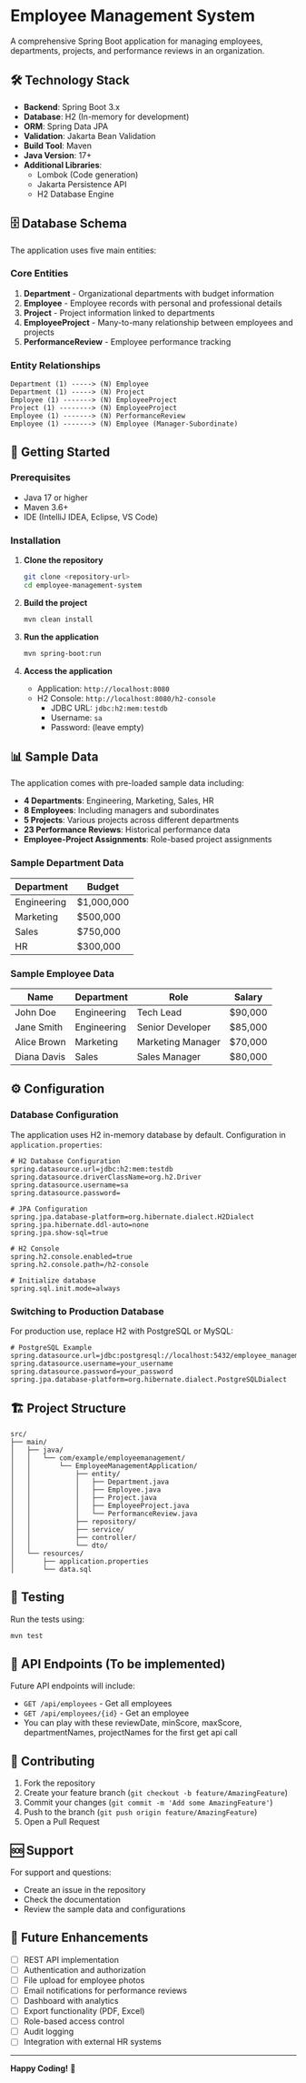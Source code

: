 # Employee Management System

A comprehensive Spring Boot application for managing employees, departments, projects, and performance reviews in an organization.

## 🛠 Technology Stack

- **Backend**: Spring Boot 3.x
- **Database**: H2 (In-memory for development)
- **ORM**: Spring Data JPA
- **Validation**: Jakarta Bean Validation
- **Build Tool**: Maven
- **Java Version**: 17+
- **Additional Libraries**:
  - Lombok (Code generation)
  - Jakarta Persistence API
  - H2 Database Engine

## 🗄 Database Schema

The application uses five main entities:

### Core Entities

1. **Department** - Organizational departments with budget information
2. **Employee** - Employee records with personal and professional details
3. **Project** - Project information linked to departments
4. **EmployeeProject** - Many-to-many relationship between employees and projects
5. **PerformanceReview** - Employee performance tracking

### Entity Relationships

```
Department (1) -----> (N) Employee
Department (1) -----> (N) Project
Employee (1) -------> (N) EmployeeProject
Project (1) --------> (N) EmployeeProject
Employee (1) -------> (N) PerformanceReview
Employee (1) -------> (N) Employee (Manager-Subordinate)
```

## 🚀 Getting Started

### Prerequisites

- Java 17 or higher
- Maven 3.6+
- IDE (IntelliJ IDEA, Eclipse, VS Code)

### Installation

1. **Clone the repository**
   ```bash
   git clone <repository-url>
   cd employee-management-system
   ```

2. **Build the project**
   ```bash
   mvn clean install
   ```

3. **Run the application**
   ```bash
   mvn spring-boot:run
   ```

4. **Access the application**
   - Application: `http://localhost:8080`
   - H2 Console: `http://localhost:8080/h2-console`
     - JDBC URL: `jdbc:h2:mem:testdb`
     - Username: `sa`
     - Password: (leave empty)

## 📊 Sample Data

The application comes with pre-loaded sample data including:

- **4 Departments**: Engineering, Marketing, Sales, HR
- **8 Employees**: Including managers and subordinates
- **5 Projects**: Various projects across different departments
- **23 Performance Reviews**: Historical performance data
- **Employee-Project Assignments**: Role-based project assignments

### Sample Department Data
| Department | Budget |
|------------|---------|
| Engineering | $1,000,000 |
| Marketing | $500,000 |
| Sales | $750,000 |
| HR | $300,000 |

### Sample Employee Data
| Name | Department | Role | Salary |
|------|------------|------|---------|
| John Doe | Engineering | Tech Lead | $90,000 |
| Jane Smith | Engineering | Senior Developer | $85,000 |
| Alice Brown | Marketing | Marketing Manager | $70,000 |
| Diana Davis | Sales | Sales Manager | $80,000 |

## ⚙️ Configuration

### Database Configuration

The application uses H2 in-memory database by default. Configuration in `application.properties`:

```properties
# H2 Database Configuration
spring.datasource.url=jdbc:h2:mem:testdb
spring.datasource.driverClassName=org.h2.Driver
spring.datasource.username=sa
spring.datasource.password=

# JPA Configuration
spring.jpa.database-platform=org.hibernate.dialect.H2Dialect
spring.jpa.hibernate.ddl-auto=none
spring.jpa.show-sql=true

# H2 Console
spring.h2.console.enabled=true
spring.h2.console.path=/h2-console

# Initialize database
spring.sql.init.mode=always
```

### Switching to Production Database

For production use, replace H2 with PostgreSQL or MySQL:

```properties
# PostgreSQL Example
spring.datasource.url=jdbc:postgresql://localhost:5432/employee_management
spring.datasource.username=your_username
spring.datasource.password=your_password
spring.jpa.database-platform=org.hibernate.dialect.PostgreSQLDialect
```

## 🏗 Project Structure

```
src/
├── main/
│   ├── java/
│   │   └── com/example/employeemanagement/
│   │       └── EmployeeManagementApplication/
│   │           ├── entity/
│   │           │   ├── Department.java
│   │           │   ├── Employee.java
│   │           │   ├── Project.java
│   │           │   ├── EmployeeProject.java
│   │           │   └── PerformanceReview.java
│   │           ├── repository/
│   │           ├── service/
│   │           ├── controller/
│   │           └── dto/
│   └── resources/
│       ├── application.properties
│       └── data.sql
```


## 🧪 Testing

Run the tests using:

```bash
mvn test
```

## 📝 API Endpoints (To be implemented)

Future API endpoints will include:

- `GET /api/employees` - Get all employees
- `GET /api/employees/{id}` - Get an employee
- You can play with these reviewDate, minScore, maxScore, departmentNames, projectNames for the first get api call

## 🤝 Contributing

1. Fork the repository
2. Create your feature branch (`git checkout -b feature/AmazingFeature`)
3. Commit your changes (`git commit -m 'Add some AmazingFeature'`)
4. Push to the branch (`git push origin feature/AmazingFeature`)
5. Open a Pull Request

## 🆘 Support

For support and questions:
- Create an issue in the repository
- Check the documentation
- Review the sample data and configurations

## 🔮 Future Enhancements

- [ ] REST API implementation
- [ ] Authentication and authorization
- [ ] File upload for employee photos
- [ ] Email notifications for performance reviews
- [ ] Dashboard with analytics
- [ ] Export functionality (PDF, Excel)
- [ ] Role-based access control
- [ ] Audit logging
- [ ] Integration with external HR systems

---

**Happy Coding!** 🚀
